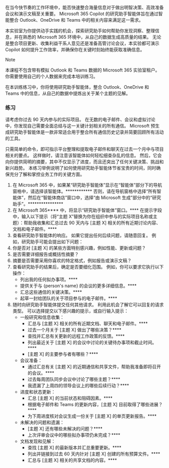 在当今快节奏的工作环境中，能否快速整合海量信息对于做出明智决策、高效准备会议和演示文稿至关重要。 Microsoft 365 Copilot 的研究助手智能体旨在通过智能整合 Outlook、OneDrive 和 Teams 中的相关内容来满足这一需求。 

本实验室为你提供动手实践的机会，探索研究助手如何帮助你发现洞察、整理信息，并在熟悉的 Microsoft 365 环境中，从自己的数据生成高质量的结果。 无论是整合项目更新、收集利益干系人意见还是准备高管讨论会议，本实验都可演示 Copilot 如何提升工作效率，并确保你在关键时刻始终能获取准确信息。

> [!NOTE]
>  本课程不包含带有模拟 Outlook 和 Teams 数据的 Microsoft 365 实验室租户。 你需要使用自己的个人数据来完成本培训练习。 

在本训练练习中，你将使用研究助手智能体，整合 Outlook、OneDrive 和 Teams 中的信息，从自己的数据中提炼出关于某个主题的见解。

### 练习

请考虑你过去 90 天内参与的实际项目。 在无数的电子邮件、会议和虚拟讨论中，你发现自己需要全面总结与这一关键计划相关的所有通信。 Microsoft 预生成研究助手智能体是一款非常适合用于整合所有通信历史记录并简要回顾所有活动的工具。

只需简单的命令，即可指示平台整理和提取电子邮件和聊天在过去一个月中与项目相关的要点。 这样做时，请注意该智能体如何轻松细查杂乱的信息。 然后，它会向你提供简明的摘要，其中不仅显示了进度，而且还突出了任何关键决策、挑战和新兴趋势。 本练习举例说明了如何使用研究助手智能体节省宝贵的时间，同时确保充分了解和掌控业务工作的关键方面。

1. 在 Microsoft 365 中，如果某“研究助手智能体”显示在“智能体”部分下的导航窗格中，请选择该智能体。************ 否则，请在导航窗格中选择“所有智能体”，然后在“智能体商店”窗口中，选择“由 Microsoft 生成”部分中的“研究助手”。**************** 
1. 在 Microsoft 365**** 中，将显示“研究助手智能体”窗口。**** 在提示字段中，输入以下提示（将“主题 X”替换为你在组织中参与的实际项目名称或主题）：帮助我收集和汇总过去 90 天内与 [主题 X] 相关的所有近期讨论内容、文档和电子邮件。****
1. 查看研究助手智能体的响应。 如果它提出任何后续问题，请随意回复。 例如，研究助手可能会提出如下问题：
1. 你是否对 [主题 X] 的某些方面特别感兴趣，例如性能、更新或问题？
1. 是否需要详细报告或概括性摘要？
1. 摘要是否需要采用你喜欢的特定格式，例如报告或演示文稿？
1. 查看研究助手的结果后，确定是否要细化范围。 例如，你可以要求它执行以下操作：
    - 列出我的任何拟办事项。****
    - 提供关于与 {person's name} 的会议的更多详细信息。****
    - 汇总这些通信的关键决策。****
    - 起草一封给团队的关于项目参与的电子邮件。****
1. 随时向研究助手智能体提交任何其他请求。 利用此机会了解它可以回复的请求类型。 可以选择提交以下感兴趣的提示，或自行输入提示：
    - 一般研究和信息收集：
        - 汇总与 [主题 X] 相关的所有近期文档、聊天和电子邮件。****
        - 过去一个月关于 [主题 X] 做出了哪些决策？****
        - 查找并汇总有关更新的远程工作政策的反馈。****
        - 列出最近关于 [主题 X] 的会议中讨论的关键待办事项和截止时间。****
        - [主题 X] 的主要参与者有哪些？****
    - 会议准备：
        - 通过汇总有关 [主题 X] 的近期通信和共享文件，帮助我准备即将召开的会议。****
        - 过去每周团队同步会议中讨论了哪些主题？****
        - 我遗漏了上周四的领导会议上的哪些后续行动？****
    - 进度和状态更新：
        - 汇总 [主题 X] 的当前状态和阻碍因素。****
        - 根据电子邮件和 Teams 的更新内容，[主题 X] 目前取得了哪些进展？****
        - 为下周进度核对会议生成一份关于 [主题 X] 的单页更新报告。****
    - 未解决的问题和遗漏：
        - [主题 X] 还有哪些未解决的问题？****
        - 上次评审会议中的哪些拟办事项仍未完成？****
    - 文档发现和见解：
        - 查找 [主题 X] 的最新版本并汇总重要更新。****
        - 列出并链接到过去 60 天内针对 [主题 X] 创建的所有预算文件。****
        - 汇总与 [主题 X] 相关的共享文档的内容。****
